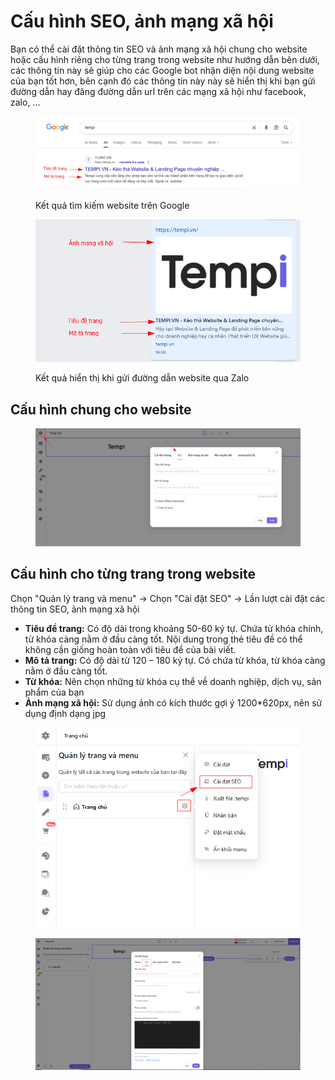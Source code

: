 # Cấu hình SEO, ảnh mạng xã hội

Bạn có thể cài đặt thông tin SEO và ảnh mạng xã hội chung cho website hoặc cấu hình riêng cho từng trang trong website như hướng dẫn bên dưới, các thông tin này sẽ giúp cho các Google bot nhận diện nội dung website của bạn tốt hơn, bên cạnh đó các thông tin này này sẽ hiển thị khi bạn gửi đường dẫn hay đăng đường dẫn url trên các mạng xã hội như facebook, zalo, ...

<figure><img src="../.gitbook/assets/image (4).png" alt=""><figcaption><p>Kết quả tìm kiếm website trên Google</p></figcaption></figure>

<figure><img src="../.gitbook/assets/image (3).png" alt=""><figcaption><p>Kết quả hiển thị khi gửi đường dẫn website qua Zalo</p></figcaption></figure>

## **Cấu hình chung cho website**

<figure><img src="../.gitbook/assets/image.png" alt=""><figcaption></figcaption></figure>

## **Cấu hình cho từng trang trong website**

Chọn "Quản lý trang và menu" -> Chọn "Cài đặt SEO" -> Lần lượt cài đặt các thông tin SEO, ảnh mạng xã hội

* **Tiêu đề trang:** Có độ dài trong khoảng 50-60 ký tự. Chứa từ khóa chính, từ khóa càng nằm ở đầu càng tốt. Nội dung trong thẻ tiêu đề có thể không cần giống hoàn toàn với tiêu đề của bài viết.
* **Mô tả trang:** Có độ dài từ 120 – 180 ký tự. Có chứa từ khóa, từ khóa càng nằm ở đầu càng tốt.
* **Từ khóa:** Nên chọn những từ khóa cụ thể về doanh nghiệp, dịch vụ, sản phẩm của bạn
* **Ảnh mạng xã hội:** Sử dụng ảnh có kích thước gợi ý 1200\*620px, nên sử dụng định dạng jpg

<figure><img src="../.gitbook/assets/image (1).png" alt=""><figcaption></figcaption></figure>

<figure><img src="../.gitbook/assets/image (2).png" alt=""><figcaption></figcaption></figure>



